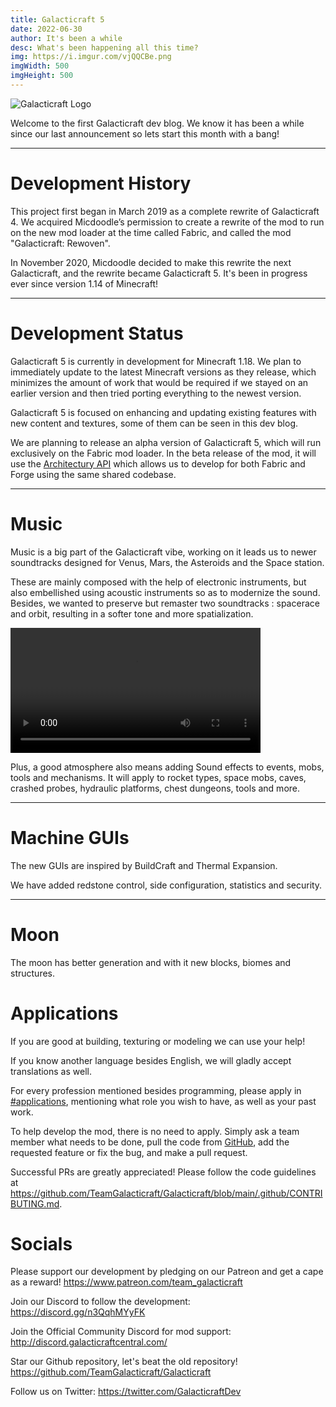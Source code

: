 ```yaml
---
title: Galacticraft 5
date: 2022-06-30
author: It's been a while
desc: What's been happening all this time?
img: https://i.imgur.com/vjQQCBe.png
imgWidth: 500
imgHeight: 500
---
```

[//]: # (	BELOW IS THE GALACTICRAFT LOGO	)
![Galacticraft Logo](https://i.imgur.com/io5EaQo.png)

Welcome to the first Galacticraft dev blog. We know it has been a while since our last announcement so lets start this month with a bang! 

---

# Development History

This project first began in March 2019 as a complete rewrite of Galacticraft 4. We acquired Micdoodle’s permission to create a rewrite of the mod to run on the new mod loader at the time called Fabric, and called the mod "Galacticraft: Rewoven".

In November 2020, Micdoodle decided to make this rewrite the next Galacticraft, and the rewrite became Galacticraft 5. It's been in progress ever since version 1.14 of Minecraft!

---

# Development Status

Galacticraft 5 is currently in development for Minecraft 1.18. We plan to immediately update to the latest Minecraft versions as they release, which minimizes the amount of work that would be required if we stayed on an earlier version and then tried porting everything to the newest version.

Galacticraft 5 is focused on enhancing and updating existing features with new content and textures, some of them can be seen in this dev blog.

We are planning to release an alpha version of Galacticraft 5, which will run exclusively on the Fabric mod loader. In the beta release of the mod, it will use the [Architectury API](https://github.com/architectury) which allows us to develop for both Fabric and Forge using the same shared codebase.

---

# Music

Music is a big part of the Galacticraft vibe, working on it leads us to newer soundtracks designed for Venus, Mars, the Asteroids and the Space station.

These are mainly composed with the help of electronic instruments, but also embellished using acoustic instruments so as to modernize the sound. Besides, we wanted to preserve but remaster two soundtracks : spacerace and orbit, resulting in a softer tone and more spatialization.

<video width="400" controls>
  <source src="https://www.dropbox.com/s/6amffq9hmhs7h4b/Moon.mp4?dl=1" type="video/mp4">
  Your browser does not support HTML video.
</video>

Plus, a good atmosphere also means adding Sound effects to events, mobs, tools and mechanisms. It will apply to rocket types, space mobs, caves, crashed probes, hydraulic platforms, chest dungeons, tools and more.

---

# Machine GUIs

The new GUIs are inspired by BuildCraft and Thermal Expansion. 

We have added redstone control, side configuration, statistics and security.

<blockquote class="imgur-embed-pub" lang="en" data-id="a/r0KuFN6" data-context="false" width="10%" ><a href="//imgur.com/a/r0KuFN6"></a></blockquote><script async src="//s.imgur.com/min/embed.js" charset="utf-8"></script>

---

# Moon

The moon has better generation and with it new blocks, biomes and structures.

<blockquote class="imgur-embed-pub" lang="en" data-id="a/0ZgSjNY" data-context="false" width="10%" ><a href="//imgur.com/a/0ZgSjNY"></a></blockquote><script async src="//s.imgur.com/min/embed.js" charset="utf-8"></script>

# Applications

If you are good at building, texturing or modeling we can use your help!

If you know another language besides English, we will gladly accept translations as well.

For every profession mentioned besides programming, please apply in [#applications](https://discord.com/channels/775251052517523467/803336019687768124), mentioning what role you wish to have, as well as your past work.

To help develop the mod, there is no need to apply. Simply ask a team member what needs to be done, pull the code from [GitHub](https://github.com/TeamGalacticraft/Galacticraft), add the requested feature or fix the bug, and make a pull request.

Successful PRs are greatly appreciated! Please follow the code guidelines at https://github.com/TeamGalacticraft/Galacticraft/blob/main/.github/CONTRIBUTING.md.

# Socials

Please support our development by pledging on our Patreon and get a cape as a reward!
https://www.patreon.com/team_galacticraft

Join our Discord to follow the development:
https://discord.gg/n3QqhMYyFK

Join the Official Community Discord for mod support:
http://discord.galacticraftcentral.com/

Star our Github repository, let's beat the old repository!
https://github.com/TeamGalacticraft/Galacticraft

Follow us on Twitter:
https://twitter.com/GalacticraftDev